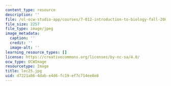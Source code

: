 ```yaml
---
content_type: resource
description: ''
file: /ol-ocw-studio-app/courses/7-012-introduction-to-biology-fall-2004/d7221a864dabe4d6fc19ef7c714ee8e8_lec25.jpg
file_size: 2257
file_type: image/jpeg
image_metadata:
  caption: ''
  credit: ''
  image-alt: ''
learning_resource_types: []
license: https://creativecommons.org/licenses/by-nc-sa/4.0/
ocw_type: OCWImage
resourcetype: Image
title: lec25.jpg
uid: d7221a86-4dab-e4d6-fc19-ef7c714ee8e8
---
```

